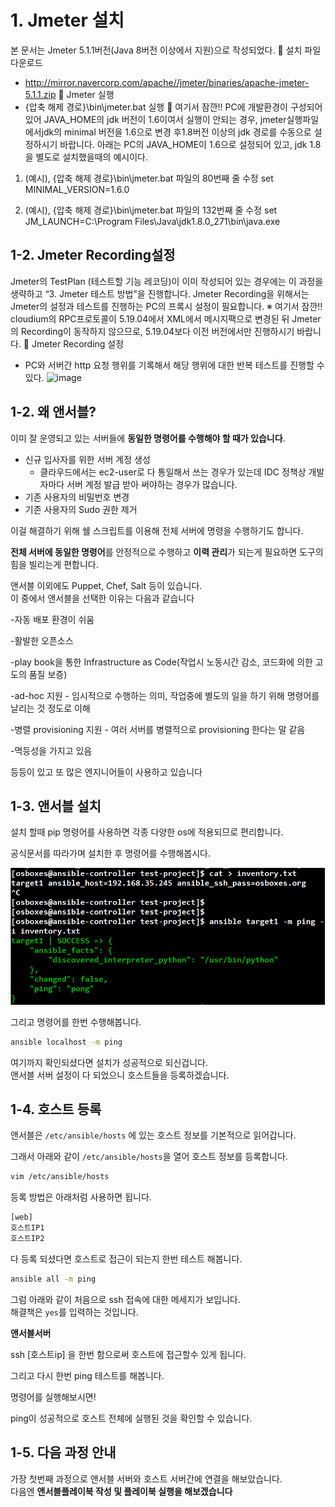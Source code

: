# 1. Jmeter 설치

본 문서는 Jmeter 5.1.1버전(Java 8버전 이상에서 지원)으로 작성되었다.
	설치 파일 다운로드
-	http://mirror.navercorp.com/apache//jmeter/binaries/apache-jmeter-5.1.1.zip
	Jmeter 실행
-	{압축 해제 경로}\bin\jmeter.bat 실행
	여기서 잠깐!! PC에 개발환경이 구성되어 있어 JAVA_HOME의 jdk 버전이 1.6이여서 실행이 안되는 경우, jmeter실행파일에서jdk의 minimal 버전을 1.6으로 변경 후1.8버전 이상의 jdk 경로를 수동으로 설정하시기 바랍니다.
아래는 PC의 JAVA_HOME이 1.6으로 설정되어 있고, jdk 1.8을 별도로 설치했을때의 예시이다.

1) (예시), {압축 해제 경로}\bin\jmeter.bat 파일의 80번째 줄 수정
   set MINIMAL_VERSION=1.6.0

2) (예시), {압축 해제 경로}\bin\jmeter.bat 파일의 132번째 줄 수정
   set JM_LAUNCH=C:\Program Files\Java\jdk1.8.0_271\bin\java.exe


## 1-2. Jmeter Recording설정
Jmeter의 TestPlan (테스트할 기능 레코딩)이 이미 작성되어 있는 경우에는 이 과정을 생략하고 “3. Jmeter 테스트 방법”을 진행합니다.
Jmeter Recording을 위해서는 Jmeter의 설정과 테스트를 진행하는 PC의 프록시 설정이 필요합니다.
※	여기서 잠깐!! cloudium의 RPC프로토콜이 5.19.04에서 XML에서 메시지팩으로 변경된 뒤 Jmeter의 Recording이 동작하지 않으므로, 5.19.04보다 이전 버전에서만 진행하시기 바랍니다.
	Jmeter Recording 설정
-	PC와 서버간 http 요청 행위를 기록해서 해당 행위에 대한 반복 테스트를 진행할 수 있다.
![image](https://user-images.githubusercontent.com/79567212/218961768-0e8765ca-f869-4f13-9c82-89e46cd7d5ac.png)


## 1-2. 왜 앤서블?

이미 잘 운영되고 있는 서버들에 **동일한 명령어를 수행해야 할 때가 있습니다**.

* 신규 입사자를 위한 서버 계정 생성
  * 클라우드에서는 ec2-user로 다 통일해서 쓰는 경우가 있는데 IDC 정책상 개발자마다 서버 계정 발급 받아 써야하는 경우가 많습니다.
* 기존 사용자의 비밀번호 변경
* 기존 사용자의 Sudo 권한 제거
 

이걸 해결하기 위해 쉘 스크립트를 이용해 전체 서버에 명령을 수행하기도 합니다.  
  

  
**전체 서버에 동일한 명령어**를 안정적으로 수행하고 **이력 관리**가 되는게 필요하면 도구의 힘을 빌리는게 편합니다.  
  
앤서블 이외에도 Puppet, Chef, Salt 등이 있습니다.  
이 중에서 앤서블을 선택한 이유는 다음과 같습니다

-자동 배포 환경이 쉬움

-활발한 오픈소스

-play book을 통한 Infrastructure as Code(작업시 노동시간 감소, 코드화에 의한 고도의 품질 보증)

-ad-hoc 지원 - 임시적으로 수행하는 의미, 작업중에 별도의 일을 하기 위해 명령어를 날리는 것 정도로 이해

-병렬 provisioning 지원 - 여러 서버를 병렬적으로 provisioning 한다는 말 같음

-멱등성을 가지고 있음

등등이 있고 또 많은 엔지니어들이 사용하고 있습니다




## 1-3. 앤서블 설치

설치 할때 pip 명령어를 사용하면 각종 다양한 os에 적용되므로 편리합니다.

공식문서를 따라가며 설치한 후 명령어를 수행해봅시다.

![1](./images/1.png)

그리고 명령어를 한번 수행해봅니다.

```bash
ansible localhost -m ping
```

여기까지 확인되셨다면 설치가 성공적으로 되신겁니다.  
앤서블 서버 설정이 다 되었으니 호스트들을 등록하겠습니다.

## 1-4. 호스트 등록
  
앤서블은 ```/etc/ansible/hosts``` 에 있는 호스트 정보를 기본적으로 읽어갑니다.  
  
그래서 아래와 같이 ```/etc/ansible/hosts```을 열어 호스트 정보를 등록합니다.

```bash
vim /etc/ansible/hosts
```

등록 방법은 아래처럼 사용하면 됩니다.

```bash
[web]
호스트IP1
호스트IP2
```

다 등록 되셨다면 호스트로 접근이 되는지 한번 테스트 해봅니다.

```bash
ansible all -m ping
```

그럼 아래와 같이 처음으로 ssh 접속에 대한 메세지가 보입니다.  
해결책은 ```yes```를 입력하는 것입니다.




**앤서블서버**

ssh [호스트ip] 을 한번 함으로써 호스트에 접근할수 있게 됩니다. 
  

그리고 다시 한번 ping 테스트를 해봅니다.  


명령어를 실행해보시면!



ping이 성공적으로 호스트 전체에 실행된 것을 확인할 수 있습니다.


## 1-5. 다음 과정 안내

가장 첫번째 과정으로 앤서블 서버와 호스트 서버간에 연결을 해보았습니다.  
다음엔 **앤서블플레이북 작성 및 플레이북 실행을 해보겠습니다**
